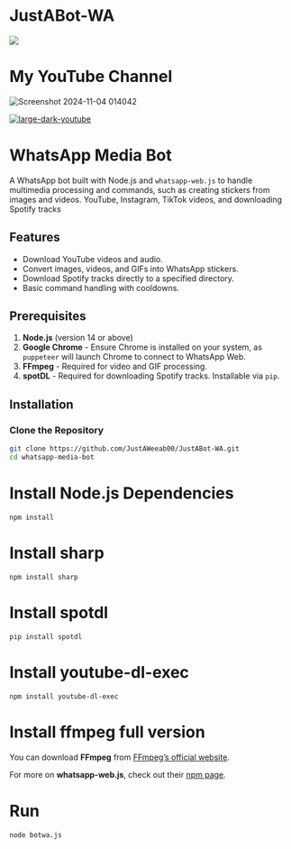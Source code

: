 # JustABot-WA

![](https://github.com/user-attachments/assets/3106fe84-b505-4c46-a4af-6388e32a0605)

# My YouTube Channel
![Screenshot 2024-11-04 014042](https://github.com/user-attachments/assets/08c13ff8-eb35-4851-94fe-88cf9f60171d)

[![large-dark-youtube](large/dark/youtube.svg)](https://www.youtube.com/@JustAWeeaboo)



# WhatsApp Media Bot

A WhatsApp bot built with Node.js and `whatsapp-web.js` to handle multimedia processing and commands, such as creating stickers from images and videos. YouTube, Instagram, TikTok videos, and downloading Spotify tracks

## Features
- Download YouTube videos and audio.
- Convert images, videos, and GIFs into WhatsApp stickers.
- Download Spotify tracks directly to a specified directory.
- Basic command handling with cooldowns.

## Prerequisites

1. **Node.js** (version 14 or above)
2. **Google Chrome** - Ensure Chrome is installed on your system, as `puppeteer` will launch Chrome to connect to WhatsApp Web.
3. **FFmpeg** - Required for video and GIF processing.
4. **spotDL** - Required for downloading Spotify tracks. Installable via `pip`.

## Installation

### Clone the Repository

```bash
git clone https://github.com/JustAWeeab00/JustABot-WA.git
cd whatsapp-media-bot
```
# Install Node.js Dependencies
```
npm install
```
# Install sharp
```
npm install sharp
```
# Install spotdl
```
pip install spotdl
```
# Install youtube-dl-exec
```
npm install youtube-dl-exec
```
# Install ffmpeg full version

You can download **FFmpeg** from [FFmpeg’s official website](https://ffmpeg.org/download.html).

For more on **whatsapp-web.js**, check out their [npm page](https://www.npmjs.com/package/whatsapp-web.js).


# Run
```
node botwa.js
```
